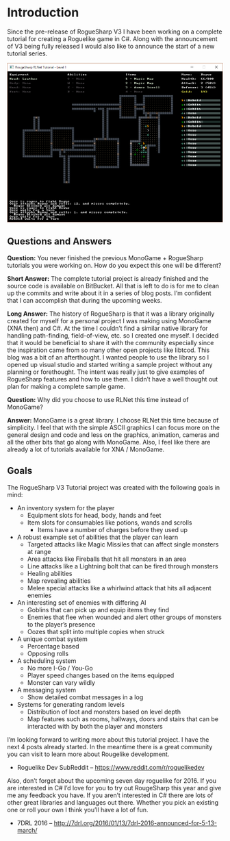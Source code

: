 # Introduction

Since the pre-release of RogueSharp V3 I have been working on a complete tutorial for creating a Roguelike game in C#. Along with the announcement of V3 being fully released I would also like to announce the start of a new tutorial series.

![alt text](/images/V3Tutorial/01_tutorialgame.png "Running tutorial game")

## Questions and Answers

**Question:** You never finished the previous MonoGame + RogueSharp tutorials you were working on. How do you expect this one will be different?

**Short Answer:** The complete tutorial project is already finished and the source code is available on BitBucket. All that is left to do is for me to clean up the commits and write about it in a series of blog posts. I’m confident that I can accomplish that during the upcoming weeks.

**Long Answer:** The history of RogueSharp is that it was a library originally created for myself for a personal project I was making using MonoGame (XNA then) and C#. At the time I couldn’t find a similar native library for handling path-finding, field-of-view, etc. so I created one myself. I decided that it would be beneficial to share it with the community especially since the inspiration came from so many other open projects like libtcod. This blog was a bit of an afterthought. I wanted people to use the library so I opened up visual studio and started writing a sample project without any planning or forethought. The intent was really just to give examples of RogueSharp features and how to use them. I didn’t have a well thought out plan for making a complete sample game.

**Question:** Why did you choose to use RLNet this time instead of MonoGame?

**Answer:** MonoGame is a great library. I choose RLNet this time because of simplicity. I feel that with the simple ASCII graphics I can focus more on the general design and code and less on the graphics, animation, cameras and all the other bits that go along with MonoGame. Also, I feel like there are already a lot of tutorials available for XNA / MonoGame.

## Goals

The RogueSharp V3 Tutorial project was created with the following goals in mind:

* An inventory system for the player
  * Equipment slots for head, body, hands and feet
  * Item slots for consumables like potions, wands and scrolls
    * Items have a number of charges before they used up
* A robust example set of abilities that the player can learn
  * Targeted attacks like Magic Missiles that can affect single monsters at range
  * Area attacks like Fireballs that hit all monsters in an area
  * Line attacks like a Lightning bolt that can be fired through monsters
  * Healing abilities
  * Map revealing abilities
  * Melee special attacks like a whirlwind attack that hits all adjacent enemies
* An interesting set of enemies with differing AI
  * Goblins that can pick up and equip items they find
  * Enemies that flee when wounded and alert other groups of monsters to the player’s presence
  * Oozes that split into multiple copies when struck
* A unique combat system
  * Percentage based
  * Opposing rolls
* A scheduling system
  * No more I-Go / You-Go
  * Player speed changes based on the items equipped
  * Monster can vary wildly
* A messaging system
  * Show detailed combat messages in a log
* Systems for generating random levels
  * Distribution of loot and monsters based on level depth
  * Map features such as rooms, hallways, doors and stairs that can be interacted with by both the player and monsters

I’m looking forward to writing more about this tutorial project. I have the next 4 posts already started. In the meantime there is a great community you can visit to learn more about Rougelike development.

* Roguelike Dev SubReddit – <https://www.reddit.com/r/roguelikedev>

Also, don’t forget about the upcoming seven day roguelike for 2016. If you are interested in C# I’d love for you to try out RougeSharp this year and give me any feedback you have. If you aren’t interested in C# there are lots of other great libraries and languages out there. Whether you pick an existing one or roll your own I think you’ll have a lot of fun.

* 7DRL 2016 – <http://7drl.org/2016/01/13/7drl-2016-announced-for-5-13-march/>
